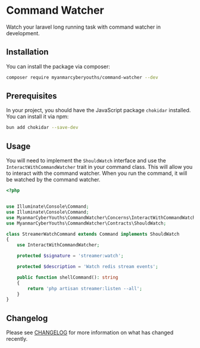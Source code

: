 # Command Watcher

Watch your laravel long running task with command watcher in development.

## Installation

You can install the package via composer:

```bash
composer require myanmarcyberyouths/command-watcher --dev
```

## Prerequisites

In your project, you should have the JavaScript package `chokidar` installed. You can install it via npm:

```bash
bun add chokidar --save-dev
```

## Usage

You will need to implement the `ShouldWatch` interface and use the `InteractWithCommandWatcher` trait in your command
class. This will allow you to interact with the command watcher. When you run the command, it will be watched by the
command watcher.

```php
<?php


use Illuminate\Console\Command;
use Illuminate\Console\Command;
use MyanmarCyberYouths\CommandWatcher\Concerns\InteractWithCommandWatcher;
use MyanmarCyberYouths\CommandWatcher\Contracts\ShouldWatch;

class StreamerWatchCommand extends Command implements ShouldWatch
{
    use InteractWithCommandWatcher;

    protected $signature = 'streamer:watch';

    protected $description = 'Watch redis stream events';

    public function shellCommand(): string
    {
        return 'php artisan streamer:listen --all';
    }
}
```

## Changelog

Please see [CHANGELOG](CHANGELOG.md) for more information on what has changed recently.

